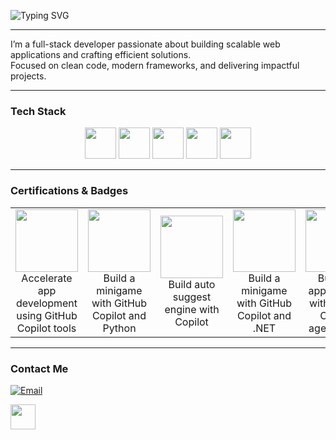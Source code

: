![Typing SVG](https://readme-typing-svg.herokuapp.com?font=JetBrains+Mono&size=28&duration=3000&pause=1000&color=007BFF&center=true&vCenter=true&width=600&lines=Hi+👋;I'm+Kevin+Kanyoro;Full-Stack+Developer)


---

I’m a full-stack developer passionate about building scalable web applications and crafting efficient solutions.  
Focused on clean code, modern frameworks, and delivering impactful projects. 

---

### Tech Stack
<p align="center">
  <img src="https://cdn.jsdelivr.net/gh/devicons/devicon/icons/python/python-original.svg" width="50" height="50"/>
  <img src="https://cdn.jsdelivr.net/gh/devicons/devicon/icons/django/django-plain.svg" width="50" height="50"/>
  <img src="https://cdn.jsdelivr.net/gh/devicons/devicon/icons/javascript/javascript-original.svg" width="50" height="50"/>
  <img src="https://cdn.jsdelivr.net/gh/devicons/devicon/icons/react/react-original.svg" width="50" height="50"/>
  <img src="https://cdn.jsdelivr.net/gh/devicons/devicon/icons/postgresql/postgresql-original.svg" width="50" height="50"/>
</p>

---

### Certifications & Badges

<table align="center">
  <tr>
    <td align="center" width="200">
      <a href="https://learn.microsoft.com/api/achievements/share/en-us/Kanyoro-7177/7KY92VDZ?sharingId=2701D08453C419EF">
        <img src="https://learn.microsoft.com/training/achievements/generic-badge.svg" width="100"/>
      </a>
      <br/>
      Accelerate app development using GitHub Copilot tools
    </td>
    <td align="center" width="200">
      <a href="https://learn.microsoft.com/api/achievements/share/en-us/Kanyoro-7177/FM8WEFBX?sharingId=2701D08453C419EF">
        <img src="https://learn.microsoft.com/training/achievements/generic-badge.svg" width="100"/>
      </a>
      <br/>
      Build a minigame with GitHub Copilot and Python
    </td>
    <td align="center" width="200">
      <a href="https://learn.microsoft.com/api/achievements/share/en-us/Kanyoro-7177/ZBAE7NK2?sharingId=2701D08453C419EF">
        <img src="https://learn.microsoft.com/training/achievements/generic-badge.svg" width="100"/>
      </a>
      <br/>
      Build auto suggest engine with Copilot
    </td>
    <td align="center" width="200">
      <a href="https://learn.microsoft.com/api/achievements/share/en-us/Kanyoro-7177/URCF7E23?sharingId=2701D08453C419EF">
        <img src="https://learn.microsoft.com/training/achievements/generic-badge.svg" width="100"/>
      </a>
      <br/>
      Build a minigame with GitHub Copilot and .NET
    </td>
      <td align="center" width="200">
      <a href="https://learn.microsoft.com/api/achievements/share/en-us/Kanyoro-7177/9Y64G3KU?sharingId=2701D08453C419EF">
        <img src="https://learn.microsoft.com/training/achievements/generic-badge.svg" width="100"/>
      </a>
      <br/>
      Building applications with GitHub Copilot agent mode
    </td>
  </tr>
</table>

---

### Contact Me
[![Email](https://img.shields.io/badge/Email-red?style=flat&logo=gmail)](mailto:kevinkanyoro06@gmail.com)

<a href="https://www.linkedin.com/in/kevin-kanyoro-815601305/" target="_blank">
  <img src="https://cdn.jsdelivr.net/gh/devicons/devicon/icons/linkedin/linkedin-original.svg" width="40" height="40"/>
</a> 
